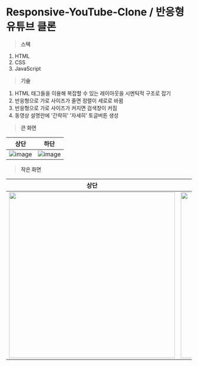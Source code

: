 # Responsive-YouTube-Clone / 반응형 유튜브 클론
> **스택**
1. HTML
2. CSS
3. JavaScript

> **기술**
1. HTML 태그들을 이용해 복잡할 수 있는 레이아웃을 시멘틱적 구조로 잡기
2. 반응형으로 가로 사이즈가 줄면 정렬이 세로로 바뀜
3. 반응형으로 가로 사이즈가 커지면 검색창이 커짐
4. 동영상 설명란에 '간략히' '자세히' 토글버튼 생성

> **큰 화면**

|상단|하단|
|--|--|
|![image](https://user-images.githubusercontent.com/68316994/173474731-35400293-28ec-489a-966e-1e23dfa97b3c.png)|![image](https://user-images.githubusercontent.com/68316994/173475017-c253edb5-35fc-4a5c-a2eb-510df80e2f59.png)|

> **작은 화면**

|상단|하단|
|--|--|
|<img src="https://user-images.githubusercontent.com/68316994/173475424-498054f3-c562-476b-8610-01039aef46c9.png" height="450">|<img src="https://user-images.githubusercontent.com/68316994/173475572-171f6ed8-8f47-4c36-8a78-1f989bbcd12d.png" height="450">|

